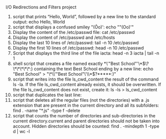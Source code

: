 I/O Redirections and Filters project
1. script that prints “Hello, World”, followed by a new line to the standard output: echo Hello, World
2. script that displays a confused smiley "(Ôo)': echo "\"(Oo)'"
3. Display the content of the /etc/passwd file: cat /etc/passwd
4. Display the content of /etc/passwd and /etc/hosts
5. Display the last 10 lines of /etc/passwd: tail -n 10 /etc/passwd
6. Display the first 10 lines of /etc/passwd: head -n 10 /etc/passwd
7. Script that displays the third line of the file iacta: head -n 3 iacta | tail -n 1
8. shell script that creates a file named exactly \*\\'"Best School"\'\\*$\?\*\*\*\*\*:) containing the text Best School ending by a new line: echo "Best School" > "\*\\'"Best School"\'\\*$\?\*\*\*\*\*:)"
9. script that writes into the file ls_cwd_content the result of the command ls -la. If the file ls_cwd_content already exists, it should be overwritten. If the file ls_cwd_content does not exist, create it: ls -ls > ls_cwd_content
10. script that duplicates the last line:
11. script that deletes all the regular files (not the directories) with a .js extension that are present in the current directory and all its subfolders: find . -name "*.js" -type f -delete
12. script that counts the number of directories and sub-directories in the current directory.current and parent directories should not be taken into account. Hidden directories should be counted: find . -mindepth 1 -type d | wc -l
